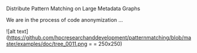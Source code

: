 Distribute Pattern Matching on Large Metadata Graphs

We are in the process of code anonymization ...

![alt text](https://github.com/hpcresearchanddevelopment/patternmatching/blob/master/examples/doc/tree_0011.png = = 250x250)
